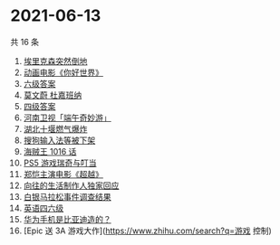 # 2021-06-13

共 16 条

<!-- BEGIN -->
<!-- 最后更新时间 Sun Jun 13 2021 20:07:44 GMT+0800 (China Standard Time) -->

1. [埃里克森突然倒地](https://www.zhihu.com/search?q=埃里克森)
2. [动画电影《你好世界》](https://www.zhihu.com/search?q=你好世界)
3. [六级答案](https://www.zhihu.com/search?q=六级答案)
4. [莫文蔚 杜嘉班纳](https://www.zhihu.com/search?q=莫文蔚)
5. [四级答案](https://www.zhihu.com/search?q=四级答案)
6. [河南卫视「端午奇妙游」](https://www.zhihu.com/search?q=端午奇妙游)
7. [湖北十堰燃气爆炸](https://www.zhihu.com/search?q=十堰燃气爆炸)
8. [搜狗输入法等被下架](https://www.zhihu.com/search?q=输入法)
9. [海贼王 1016 话](https://www.zhihu.com/search?q=海贼王)
10. [PS5 游戏瑞奇与叮当](https://www.zhihu.com/search?q=瑞奇与叮当)
11. [郑恺主演电影《超越》](https://www.zhihu.com/search?q=郑恺)
12. [向往的生活制作人独家回应](https://www.zhihu.com/search?q=向往的生活)
13. [白银马拉松事件调查结果](https://www.zhihu.com/search?q=甘肃白银马拉松)
14. [英语四六级](https://www.zhihu.com/search?q=四六级)
15. [华为手机是比亚迪造的？](https://www.zhihu.com/search?q=华为手机)
16. [Epic 送 3A 游戏大作](https://www.zhihu.com/search?q=游戏 控制)

<!-- END -->
